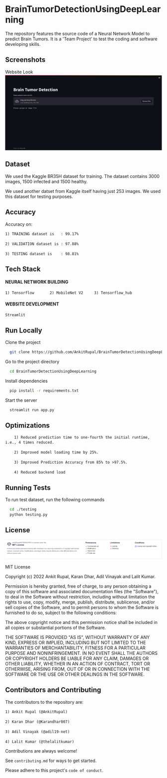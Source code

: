 # BrainTumorDetectionUsingDeepLearning
The repository features the source code of a Neural Network Model to predict Brain Tumors. It is a 'Team Project' to test the coding and software developing skills.
## Screenshots

Website Look
![App Screenshot](https://github.com/AnkitRupal/ConfigPhotos/raw/master/BTD_Intro.png)


## Dataset

We used the Kaggle BR35H dataset for training.
The dataset contains 3000 images, 1500 infected and 
1500 healthy.

We used another datset from Kaggle itself having just 253 images. We used
this dataset for testing purposes. 
## Accuracy

Accuracy on:

    1) TRAINING dataset is   : 99.17%

    2) VALIDATION dataset is : 97.88%

    3) TESTING dataset is    : 98.81%
## Tech Stack

#### NEURAL NETWORK BUILDING
    1) Tensorflow       2) MobileNet V2     3) Tensorflow_hub

#### WEBSITE DEVELOPMENT
    Streamlit


## Run Locally

Clone the project

```bash
  git clone https://github.com/AnkitRupal/BrainTumorDetectionUsingDeepLearning.git
```

Go to the project directory

```bash
  cd BrainTumorDetectionUsingDeepLearning
```

Install dependencies

```bash
  pip install -r requirements.txt
```

Start the server

```bash
  streamlit run app.py
```


## Optimizations

        1) Reduced prediction time to one-fourth the initial runtime, i.e., 4 times reduced.

        2) Improved model loading time by 25%.

        3) Improved Prediction Accuracy from 85% to >97.5%.
        
        4) Reduced backend load


## Running Tests

To run test dataset, run the following commands

```bash
  cd ./testing
  python testing.py
```


## License


![Permissions](https://github.com/AnkitRupal/ConfigPhotos/raw/master/MITLicence.png)

MIT License

Copyright (c) 2022 Ankit Rupal, Karan Dhar, Adil Vinayak and Lalit Kumar.

Permission is hereby granted, free of charge, to any person obtaining a copy
of this software and associated documentation files (the "Software"), to deal
in the Software without restriction, including without limitation the rights
to use, copy, modify, merge, publish, distribute, sublicense, and/or sell
copies of the Software, and to permit persons to whom the Software is
furnished to do so, subject to the following conditions:

The above copyright notice and this permission notice shall be included in all
copies or substantial portions of the Software.

THE SOFTWARE IS PROVIDED "AS IS", WITHOUT WARRANTY OF ANY KIND, EXPRESS OR
IMPLIED, INCLUDING BUT NOT LIMITED TO THE WARRANTIES OF MERCHANTABILITY,
FITNESS FOR A PARTICULAR PURPOSE AND NONINFRINGEMENT. IN NO EVENT SHALL THE
AUTHORS OR COPYRIGHT HOLDERS BE LIABLE FOR ANY CLAIM, DAMAGES OR OTHER
LIABILITY, WHETHER IN AN ACTION OF CONTRACT, TORT OR OTHERWISE, ARISING FROM,
OUT OF OR IN CONNECTION WITH THE SOFTWARE OR THE USE OR OTHER DEALINGS IN THE
SOFTWARE.

## Contributors and Contributing

The contributors to the repository are:

    1) Ankit Rupal (@AnkitRupal)
    
    2) Karan Dhar (@Karandhar007)

    3) Adil Vinayak (@adil19-net)

    4) Lalit Kumar (@thelalitkumar)

Contributions are always welcome!

See `contributing.md` for ways to get started.

Please adhere to this project's `code of conduct`.
